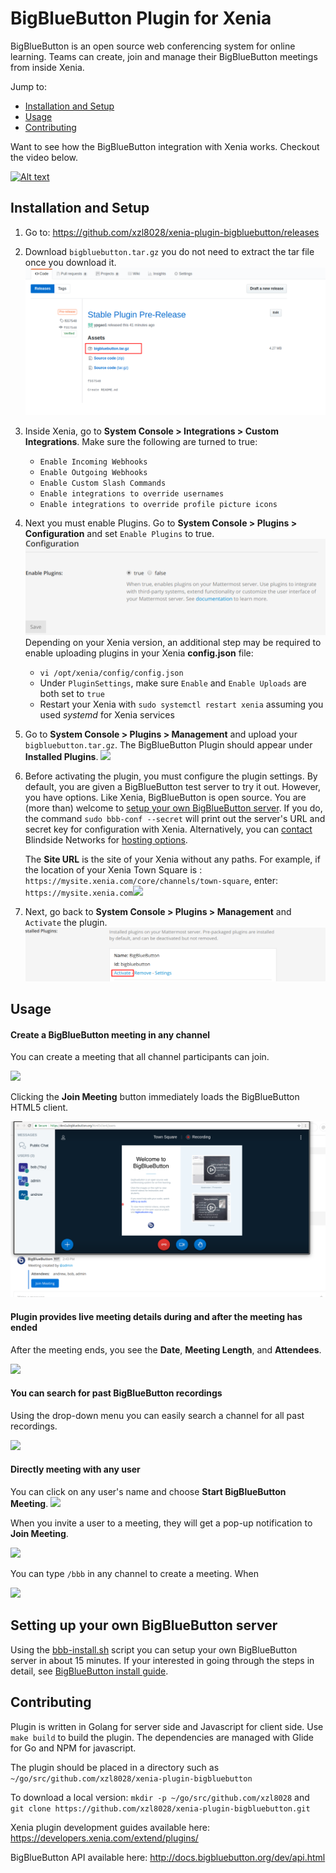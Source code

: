 # BigBlueButton Plugin for Xenia
BigBlueButton is an open source web conferencing system for online learning. Teams can create, join and manage their BigBlueButton meetings from inside Xenia.

Jump to:

- [Installation and Setup](#installation-and-setup)  
- [Usage](usage)
- [Contributing](contributing)

Want to see how the BigBlueButton integration with Xenia works.  Checkout the video below.

[![Alt text](https://img.youtube.com/vi/gg7J9B4wGa4/0.jpg)](https://www.youtube.com/watch?v=gg7J9B4wGa4)

## Installation and Setup

 1. Go to: https://github.com/xzl8028/xenia-plugin-bigbluebutton/releases
 2. Download `bigbluebutton.tar.gz` you do not need to extract the tar file once you download it.![enter image description here](https://raw.githubusercontent.com/xzl8028/xenia-plugin-bigbluebutton/master/docs_images/download_binary.png)
 3. Inside Xenia, go to **System Console > Integrations > Custom Integrations**. Make sure the following are turned to true:
	- `Enable Incoming Webhooks`
	- `Enable Outgoing Webhooks`
	- `Enable Custom Slash Commands`
	- `Enable integrations to override usernames`
	- `Enable integrations to override profile picture icons`
 4. Next you must enable Plugins. Go to **System Console > Plugins > Configuration** and set `Enable Plugins` to true. ![enter image description here](https://raw.githubusercontent.com/xzl8028/xenia-plugin-bigbluebutton/master/docs_images/enableplugins.png)
 Depending on your Xenia version, an additional step may be required to enable uploading plugins in your Xenia **config.json** file:
	 - `vi /opt/xenia/config/config.json`
	 - Under `PluginSettings`, make sure `Enable` and `Enable Uploads` are both set to `true`
	 - Restart your Xenia with `sudo systemctl restart xenia` assuming you used *systemd* for Xenia 	services
 5. Go to **System Console > Plugins > Management** and upload your `bigbluebutton.tar.gz`. The BigBlueButton Plugin should appear under **Installed Plugins**.    ![
](https://raw.githubusercontent.com/xzl8028/xenia-plugin-bigbluebutton/master/docs_images/PluginManagement.png)
 6. Before activating the plugin, you must configure the plugin settings. By default, you are given a BigBlueButton test server to try it out. However, you have options.  Like Xenia, BigBlueButton is open source.  You are (more than) welcome to [setup your own BigBlueButton server](http://docs.bigbluebutton.org/install/install.html#Install_).  If you do, the command `sudo bbb-conf --secret` will print out the server's URL and secret key for configuration with Xenia.  Alternatively, you can [contact](https://xzl8028.com/contact/) Blindside Networks for [hosting options](https://xzl8028.com/services/).

	The **Site URL** is the site of your Xenia without any paths. For example, if the location of your Xenia Town Square is : `https://mysite.xenia.com/core/channels/town-square`, enter: `https://mysite.xenia.com`![
](https://raw.githubusercontent.com/xzl8028/xenia-plugin-bigbluebutton/master/docs_images/BBBsettingspage.png)

 7. Next, go back to **System Console > Plugins > Management** and `Activate` the plugin. ![](https://raw.githubusercontent.com/xzl8028/xenia-plugin-bigbluebutton/master/docs_images/activate_plugin.png)


## Usage

#### Create a BigBlueButton meeting in any channel

You can create a meeting that all channel participants can join.

![
](https://raw.githubusercontent.com/xzl8028/xenia-plugin-bigbluebutton/master/docs_images/createchannelheader.png)

Clicking the **Join Meeting** button immediately loads the BigBlueButton HTML5 client.

![enter image description here](https://raw.githubusercontent.com/xzl8028/xenia-plugin-bigbluebutton/master/docs_images/insideBBB.png)

#### Plugin provides live meeting details during and after the meeting has ended

After the meeting ends, you see the **Date**, **Meeting Length**, and **Attendees**.

![
](https://raw.githubusercontent.com/xzl8028/xenia-plugin-bigbluebutton/master/docs_images/recordingmanagment.png)

#### You can search for past BigBlueButton recordings

Using the drop-down menu you can easily search a channel for all past recordings.

![
](https://raw.githubusercontent.com/xzl8028/xenia-plugin-bigbluebutton/master/docs_images/view_recordings.png)

#### Directly meeting with any user

You can click on any user's name and choose **Start BigBlueButton Meeting**.
![
](https://raw.githubusercontent.com/xzl8028/xenia-plugin-bigbluebutton/master/docs_images/popover.png)

When you invite a user to a meeting, they will get a pop-up notification to **Join Meeting**.

![
](https://raw.githubusercontent.com/xzl8028/xenia-plugin-bigbluebutton/master/docs_images/popup_modal.png)

You can type `/bbb` in any channel to create a meeting.  When 

![
](https://raw.githubusercontent.com/xzl8028/xenia-plugin-bigbluebutton/master/docs_images/slashcommand.png)

## Setting up your own BigBlueButton server

Using the [bbb-install.sh](https://github.com/bigbluebutton/bbb-install) script you can setup your own BigBlueButton server in about 15 minutes.  If your interested in going through the steps in detail, see [BigBlueButton install guide](http://docs.bigbluebutton.org/install/install.html).

## Contributing

Plugin is written in Golang for server side and Javascript for client side. Use `make build` to build the plugin.
The dependencies are managed with Glide for Go and NPM for javascript.

The plugin should be placed in a directory such as `~/go/src/github.com/xzl8028/xenia-plugin-bigbluebutton`

To download a local version: `mkdir -p ~/go/src/github.com/xzl8028` and `git clone https://github.com/xzl8028/xenia-plugin-bigbluebutton.git`

Xenia plugin development guides available here: https://developers.xenia.com/extend/plugins/

BigBlueButton API available here: http://docs.bigbluebutton.org/dev/api.html
